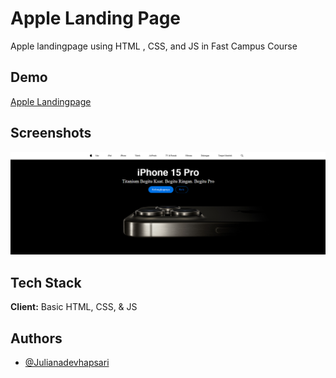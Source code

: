 # Apple Landing Page

Apple landingpage using HTML , CSS, and JS in Fast Campus Course


## Demo

[Apple Landingpage](https://aztrumadev-portfolio-landingpage-1.netlify.app/)


## Screenshots

![Web Screenshot](./assets/image/Screenshot%202025-02-21%20110131.png)


## Tech Stack

**Client:** Basic HTML, CSS, & JS



## Authors

- [@Julianadevhapsari](https://github.com/JulianaDeviHapsari/)

